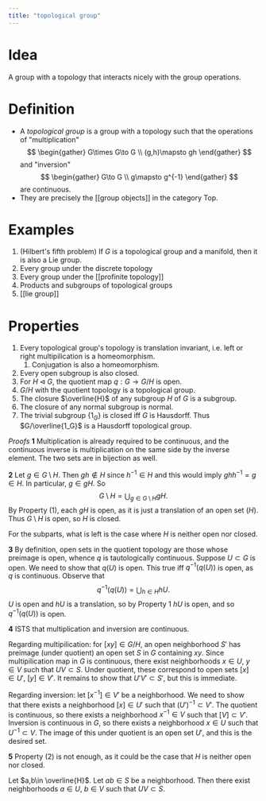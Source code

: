 ```yaml
---
title: "topological group"
---
```


# Idea
A group with a topology that interacts nicely with the group operations.

# Definition
- A *topological group* is a group with a topology such that the operations of "multiplication" 
$$
\begin{gather}
G\times G\to G \\ 
(g,h)\mapsto gh
\end{gather}
$$
and "inversion" 
$$
\begin{gather}
G\to G \\
g\mapsto g^{-1}
\end{gather}
$$
are continuous.
- They are precisely the [[group objects]] in the category $\text{Top}$.

# Examples
1. (Hilbert's fifth problem) If $G$ is a topological group and a manifold, then it is also a Lie group.
2. Every group under the discrete topology
3. Every group under the [[profinite topology]]
4. Products and subgroups of topological groups
5. [[lie group]]

# Properties
1. Every topological group's topology is translation invariant, i.e. left or right multipilication is a homeomorphism.
	1. Conjugation is also a homeomorphism.
2. Every open subgroup is also closed.
3. For $H\triangleleft G$, the quotient map $q:G\to G/H$ is open.
4. $G/H$ with the quotient topology is a topological group.
5. The closure $\overline{H}$ of any subgroup $H$ of $G$ is a subgroup.
6. The closure of any normal subgroup is normal.
7. The trivial subgroup $\{1_G\}$ is closed iff $G$ is Hausdorff. Thus $G/\overline{1_G}$ is a Hausdorff topological group.

*Proofs*
**1**
Multiplication is already required to be continuous, and the continuous inverse is multiplication on the same side by the inverse element. The two sets are in bijection as well.

**2**
Let $g\in G\setminus H$. Then $gh\not\in H$ since $h^{-1}\in H$ and this would imply $ghh^{-1}=g\in H$. In particular, $g\in gH$. So $$G\setminus H=\bigcup_{g\in  G\setminus H}gH.$$ By Property (1), each $gH$ is open, as it is just a translation of an open set ($H$). Thus $G\setminus H$ is open, so $H$ is closed.

For the subparts, what is left is the case where $H$ is neither open nor closed.

**3**
By definition, open sets in the quotient topology are those whose preimage is open, whence $q$ is tautologically continuous. Suppose $U\subset G$ is open. We need to show that $q(U)$ is open. This true iff $q^{-1}(q(U))$ is open, as $q$ is continuous. Observe that $$q^{-1}(q(U))=\bigcup_{h\in H}hU.$$ $U$ is open and $hU$ is a translation, so by Property 1 $hU$ is open, and so $q^{-1}(q(U))$ is open.

**4**
ISTS that multiplication and inversion are continuous. 

Regarding multipilication: for $[xy]\in G/H$, an open neighborhood $S'$ has preimage (under quotient) an open set $S$ in $G$ containing $xy$. Since multipilication map in $G$ is continuous, there exist neighborhoods $x\in U$, $y\in V$ such that $UV\subset S$. Under quotient, these correspond to open sets $[x]\in U'$, $[y]\in V'$. It remains to show that $U'V'\subset S'$, but this is immediate.

Regarding inversion: let $[x^{-1}]\in V'$ be a neighborhood. We need to show that there exists a neighborhood $[x]\in U'$ such that $(U')^{-1}\subset V'$. The quotient is continuous, so there exists a neighborhood $x^{-1}\in V$ such that $[V]\subset V'$. Inversion is continuous in $G$, so there exists a neighborhood $x\in U$ such that $U^{-1}\subset V$. The image of this under quotient is an open set $U'$, and this is the desired set.

**5**
Property (2) is not enough, as it could be the case that $H$ is neither open nor closed.

Let $a,b\in \overline{H}$. Let $ab\in S$ be a neighborhood. Then there exist neighborhoods $a\in U$, $b\in V$ such that $UV\subset S$.